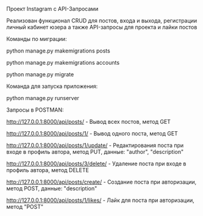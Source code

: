 Проект Instagram с API-Запросами

Реализован функционал CRUD для постов, входа и выхода, регистрации 
личный кабинет юзера а также API-запросы для проекта и лайки постов

Команды по миграции:

python manage.py makemigrations posts

python manage.py makemigrations accounts

python manage.py migrate

Команда для запуска приложения:

python manage.py runserver

Запросы в POSTMAN:

http://127.0.0.1:8000/api/posts/ - Вывод всех постов, метод GET

http://127.0.0.1:8000/api/posts/1/ - Вывод одного поста, метод GET

http://127.0.0.1:8000/api/posts/1/update/ - Редактирования поста при входе в профиль автора, метод PUT, данные: "author", "description"

http://127.0.0.1:8000/api/posts/3/delete/ - Удаление поста при входе в профиль автора, метод DELETE

http://127.0.0.1:8000/api/posts/create/ - Создание поста при авторизации, метод POST, данные: "description"

http://127.0.0.1:8000/api/posts/1/likes/ - Лайк для поста при авторизации, метод "POST"

